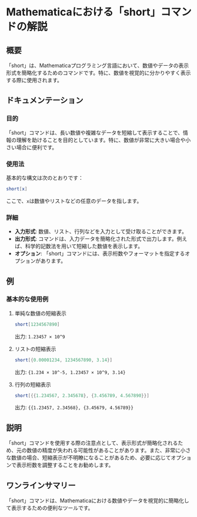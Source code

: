 <!--
Meta Description: # Mathematicaにおける「short」コマンドの解説 ## 概要 「short」は、Mathematicaプログラミング言語において、数値やデータの表示形式を簡略化するためのコマンドです。特に、数値を視覚的に分かりやすく表示する際に使用されます。 ## ドキュメンテーション ### 目的 ...
Meta Keywords: short, mathematica, コマンドは, 23457, 1234567890
-->

# Mathematicaにおける「short」コマンドの解説

## 概要
「short」は、Mathematicaプログラミング言語において、数値やデータの表示形式を簡略化するためのコマンドです。特に、数値を視覚的に分かりやすく表示する際に使用されます。

## ドキュメンテーション
### 目的
「short」コマンドは、長い数値や複雑なデータを短縮して表示することで、情報の理解を助けることを目的としています。特に、数値が非常に大きい場合や小さい場合に便利です。

### 使用法
基本的な構文は次のとおりです：
```mathematica
short[x]
```
ここで、`x`は数値やリストなどの任意のデータを指します。

### 詳細
- **入力形式**: 数値、リスト、行列などを入力として受け取ることができます。
- **出力形式**: コマンドは、入力データを簡略化された形式で出力します。例えば、科学的記数法を用いて短縮した数値を表示します。
- **オプション**: 「short」コマンドには、表示桁数やフォーマットを指定するオプションがあります。

## 例
### 基本的な使用例
1. 単純な数値の短縮表示
   ```mathematica
   short[1234567890]
   ```
   出力: `1.23457 × 10^9`

2. リストの短縮表示
   ```mathematica
   short[{0.00001234, 1234567890, 3.14}]
   ```
   出力: `{1.234 × 10^-5, 1.23457 × 10^9, 3.14}`

3. 行列の短縮表示
   ```mathematica
   short[{{1.234567, 2.345678}, {3.456789, 4.567890}}]
   ```
   出力: `{{1.23457, 2.34568}, {3.45679, 4.56789}}`

## 説明
「short」コマンドを使用する際の注意点として、表示形式が簡略化されるため、元の数値の精度が失われる可能性があることがあります。また、非常に小さな数値の場合、短縮表示が不明瞭になることがあるため、必要に応じてオプションで表示桁数を調整することをお勧めします。

## ワンラインサマリー
「short」コマンドは、Mathematicaにおける数値やデータを視覚的に簡略化して表示するための便利なツールです。